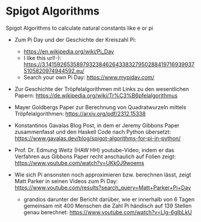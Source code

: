 # Spigot Algorithms
Spigot Algorithms to calculate natural constants like e or pi

* Zum Pi Day und der Geschichte der Kreiszahl Pi:
  * https://en.wikipedia.org/wiki/Pi_Day
  * I like this url!-): https://3.141592653589793238462643383279502884197169399375105820974944592.eu/
  * Search your own Pi Day: https://www.mypiday.com/
  
* Zur Geschichte der Tröpfelalgorithmen mit Links zu den wesentlichen Papern: https://de.wikipedia.org/wiki/Tr%C3%B6pfelalgorithmus
* Mayer Goldbergs Paper zur Berechnung von Quadratwurzeln mittels Tröpfelalgorithmen: https://arxiv.org/pdf/2312.15338
  
* Konstantinos Gavalas Blog Post, in dem er Jeremy Gibbons Paper zusammenfasst und den Haskell Code nach Python übersetzt: https://www.gavalas.dev/blog/spigot-algorithms-for-pi-in-python/

* Prof. Dr. Edmung Weitz (HAW HH) youtube-Video, indem er das Verfahren aus Gibbons Paper recht anschaulich auf Folien zeigt: https://www.youtube.com/watch?v=UKk0J9woems
* Wie sich Pi ansonsten noch approximieren bzw. berechnen lässt, zeigt Matt Parker in seinen Videos zum Pi Day: https://www.youtube.com/results?search_query=Matt+Parker+Pi+Day
  * grandios darunter der Bericht darüber, wie er innerhalb von 6 Tagen gemeinsam mit 400 Menschen die Zahl Pi händisch auf 139 Stellen genau berechnet: https://www.youtube.com/watch?v=LIg-6glbLkU
